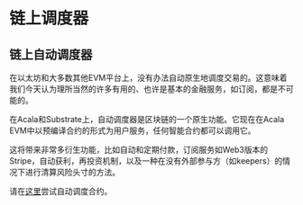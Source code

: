 # 链上调度器

## 链上自动调度器&#x20;

在以太坊和大多数其他EVM平台上，没有办法自动原生地调度交易的。这意味着我们今天认为理所当然的许多有用的、也许是基本的金融服务，如订阅，都是不可能的。&#x20;

在Acala和Substrate上，自动调度器是区块链的一个原生功能。它现在在Acala EVM中以预编译合约的形式为用户服务，任何智能合约都可以调用它。&#x20;

这将带来非常多衍生功能，比如自动和定期付款，订阅服务如Web3版本的Stripe，自动获利，再投资机制，以及一种在没有外部参与方（如keepers）的情况下进行清算风险头寸的方法。&#x20;

请在[这里](../../../jian-she-acala/jian-she-dapps/zhi-neng-he-yue/gao-ji/shi-yong-lian-shang-tiao-du-qi/)尝试自动调度合约。
